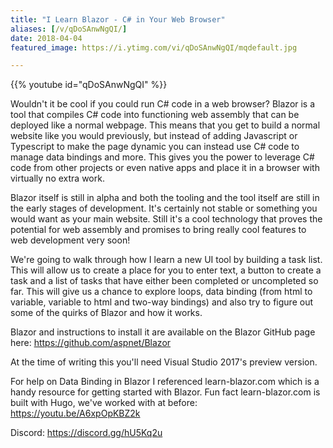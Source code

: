 ```yaml
---
title: "I Learn Blazor - C# in Your Web Browser"
aliases: [/v/qDoSAnwNgQI/]
date: 2018-04-04
featured_image: https://i.ytimg.com/vi/qDoSAnwNgQI/mqdefault.jpg

---
```


{{% youtube id="qDoSAnwNgQI" %}}

Wouldn't it be cool if you could run C# code in a web browser? Blazor is a tool that compiles C# code into functioning web assembly that can be deployed like a normal webpage. This means that you get to build a normal website like you would previously, but instead of adding Javascript or Typescript to make the page dynamic you can instead use C# code to manage data bindings and more. This gives you the power to leverage C# code from other projects or even native apps and place it in a browser with virtually no extra work.

Blazor itself is still in alpha and both the tooling and the tool itself are still in the early stages of development. It's certainly not stable or something you would want as your main website. Still it's a cool technology that proves the potential for web assembly and promises to bring really cool features to web development very soon!

We're going to walk through how I learn a new UI tool by building a task list. This will allow us to create a place for you to enter text, a button to create a task and a list of tasks that have either been completed or uncompleted so far. This will give us a chance to explore loops, data binding (from html to variable, variable to html and two-way bindings) and also try to figure out some of the quirks of Blazor and how it works.

Blazor and instructions to install it are available on the Blazor GitHub page here: https://github.com/aspnet/Blazor

At the time of writing this you'll need Visual Studio 2017's preview version.

For help on Data Binding in Blazor I referenced learn-blazor.com which is a handy resource for getting started with Blazor. Fun fact learn-blazor.com is built with Hugo, we've worked with at before: https://youtu.be/A6xpOpKBZ2k

Discord: https://discord.gg/hU5Kq2u